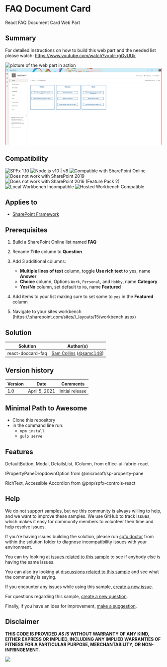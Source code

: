 # FAQ Document Card

React FAQ Document Card Web Part

## Summary

For detailed instructions on how to build this web part and the needed list please watch: https://www.youtube.com/watch?v=oIr-rgGvUUk

![picture of the web part in action](assets/FAQdocCardPreview.gif)
![picture of the web part in action](assets/reactdoccardfaq.png)

## Compatibility

![SPFx 1.10](https://img.shields.io/badge/SPFx-1.10.0-green.svg) 
![Node.js v10 | v8](https://img.shields.io/badge/Node.js-v10%20%7C%20v8-green.svg) 
![Compatible with SharePoint Online](https://img.shields.io/badge/SharePoint%20Online-Compatible-green.svg)
![Does not work with SharePoint 2019](https://img.shields.io/badge/SharePoint%20Server%202019-Incompatible-red.svg)
![Does not work with SharePoint 2016 (Feature Pack 2)](https://img.shields.io/badge/SharePoint%20Server%202016%20(Feature%20Pack%202)-Incompatible-red.svg "SharePoint Server 2016 Feature Pack 2 requires SPFx 1.1")
![Local Workbench Incompatible](https://img.shields.io/badge/Local%20Workbench-Incompatible-red.svg "Requires access to Microsoft Graph")
![Hosted Workbench Compatible](https://img.shields.io/badge/Hosted%20Workbench-Compatible-green.svg)

## Applies to

* [SharePoint Framework](https://docs.microsoft.com/sharepoint/dev/spfx/sharepoint-framework-overview)

## Prerequisites

1. Build a SharePoint Online list named **FAQ**
2. Rename **Title** column to **Question**
3. Add 3 additional columns:

    - **Multiple lines of text** column, toggle **Use rich text** to yes, name **Answer**
    - **Choice** column, Options `Work`, `Personal`, and `Hobby`, name **Category**
    - **Yes/No** column, set default to `No`, name **Featured**
4. Add items to your list making sure to set some to `yes` in the **Featured** column
5. Navigate to your sites workbench (https://<tenant>.sharepoint.com/sites/<your site>/_layouts/15/workbench.aspx)

## Solution

Solution|Author(s)
--------|---------
react-doccard-faq | [Sam Collins](https://github.com/SamC148) ([@samc148](https://twitter.com/samc148))

## Version history

Version|Date|Comments
-------|----|--------
1.0|April 5, 2021|Initial release


## Minimal Path to Awesome

* Clone this repository
* in the command line run:
  * `npm install`
  * `gulp serve`

## Features

DefaultButton,
Modal,
DetailsList,
IColumn,
from office-ui-fabric-react

IPropertyPaneDropdownOption 
 from @microsoft/sp-property-pane

RichText,
Accessible Accordion 
from @pnp/spfx-controls-react


## Help

We do not support samples, but we this community is always willing to help, and we want to improve these samples. We use GitHub to track issues, which makes it easy for  community members to volunteer their time and help resolve issues.

If you're having issues building the solution, please run [spfx doctor](https://pnp.github.io/cli-microsoft365/cmd/spfx/spfx-doctor/) from within the solution folder to diagnose incompatibility issues with your environment.

You can try looking at [issues related to this sample](https://github.com/pnp/sp-dev-fx-webparts/issues?q=label%3Areact-doccard-faq) to see if anybody else is having the same issues.

You can also try looking at [discussions related to this sample](https://github.com/pnp/sp-dev-fx-webparts/discussions?discussions_q=label%3Areact-doccard-faq) and see what the community is saying.

If you encounter any issues while using this sample, [create a new issue](https://github.com/pnp/sp-dev-fx-webparts/issues/new?assignees=&labels=Needs%3A+Triage+%3Amag%3A%2Ctype%3Abug-suspected%2Csample%3A%20react-doccard-faq&authors=@SamC148&template=bug-report.yml&sample=react-doccard-faq&authors=@SamC148&title=react-doccard-faq%20-%20).

For questions regarding this sample, [create a new question](https://github.com/pnp/sp-dev-fx-webparts/issues/new?assignees=&labels=Needs%3A+Triage+%3Amag%3A%2Ctype%3Aquestion%2Csample%3A%20react-doccard-faq&authors=@SamC148&template=question.yml&sample=react-doccard-faq&authors=@SamC148&title=react-doccard-faq%20-%20).

Finally, if you have an idea for improvement, [make a suggestion](https://github.com/pnp/sp-dev-fx-webparts/issues/new?assignees=&labels=Needs%3A+Triage+%3Amag%3A%2Ctype%3Aenhancement%2Csample%3A%20react-doccard-faq&authors=@SamC148&template=question.yml&sample=react-doccard-faq&authors=@SamC148&title=react-doccard-faq%20-%20).

## Disclaimer

**THIS CODE IS PROVIDED *AS IS* WITHOUT WARRANTY OF ANY KIND, EITHER EXPRESS OR IMPLIED, INCLUDING ANY IMPLIED WARRANTIES OF FITNESS FOR A PARTICULAR PURPOSE, MERCHANTABILITY, OR NON-INFRINGEMENT.**


<img src="https://telemetry.sharepointpnp.com/sp-dev-fx-webparts/samples/react-doccard-faq" />
